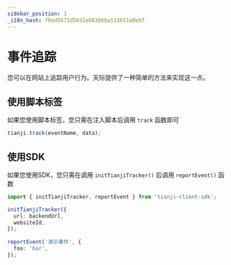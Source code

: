 ```yaml
---
sidebar_position: 1
_i18n_hash: f0ed5671d5832e683b6ba533651a0eb7
---
```

# 事件追踪

您可以在网站上追踪用户行为。天际提供了一种简单的方法来实现这一点。

## 使用脚本标签

如果您使用脚本标签，您只需在注入脚本后调用 `track` 函数即可

```ts
tianji.track(eventName, data);
```

## 使用SDK

如果您使用SDK，您只需在调用 `initTianjiTracker()` 后调用 `reportEvent()` 函数

```ts
import { initTianjiTracker, reportEvent } from 'tianji-client-sdk';

initTianjiTracker({
  url: backendUrl,
  websiteId,
});
    
reportEvent('演示事件', {
  foo: 'bar',
});
```
